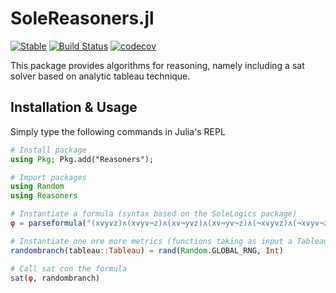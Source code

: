 # SoleReasoners.jl

[![Stable](https://img.shields.io/badge/docs-stable-blue.svg)](https://aclai-lab.github.io/SoleReasoners.jl/stable)
[![Build Status](https://api.cirrus-ci.com/github/aclai-lab/SoleReasoners.jl.svg?branch=main)](https://cirrus-ci.com/github/aclai-lab/SoleReasoners.jl)
[![codecov](https://codecov.io/gh/aclai-lab/SoleReasoners.jl/branch/main/graph/badge.svg?token=LT9IYIYNFI)](https://codecov.io/gh/aclai-lab/SoleReasoners.jl)

This package provides algorithms for reasoning, namely including a sat solver based on analytic tableau technique.

## Installation & Usage

Simply type the following commands in Julia's REPL

```julia
# Install package
using Pkg; Pkg.add("Reasoners");

# Import packages
using Random
using Reasoners

# Instantiate a formula (syntax based on the SoleLogics package)
φ = parseformula("(x∨y∨z)∧(x∨y∨¬z)∧(x∨¬y∨z)∧(x∨¬y∨¬z)∧(¬x∨y∨z)∧(¬x∨y∨¬z)∧(¬x∨¬y∨z)∧(¬x∨¬y∨¬z)")   # false

# Instantiate one ore more metrics (functions taking as input a Tableau and giving as output an Int)
randombranch(tableau::Tableau) = rand(Random.GLOBAL_RNG, Int)

# Call sat con the formula
sat(φ, randombranch)
``````
